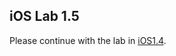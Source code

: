 iOS Lab 1.5
--------------------

Please continue with the lab in [iOS1.4](https://github.com/zdavison/DIT.iOS1/blob/master/Week4/lab.md).
